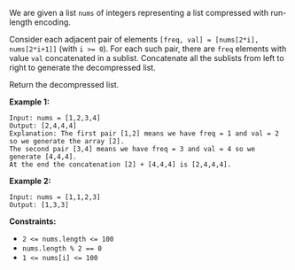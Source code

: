 We are given a list `nums` of integers representing a list compressed with
run-length encoding.

Consider each adjacent pair of elements `[freq, val] = [nums[2*i],
nums[2*i+1]]` (with `i >= 0`).  For each such pair, there are `freq` elements
with value `val` concatenated in a sublist. Concatenate all the sublists from
left to right to generate the decompressed list.

Return the decompressed list.



**Example 1:**

    
    
    Input: nums = [1,2,3,4]
    Output: [2,4,4,4]
    Explanation: The first pair [1,2] means we have freq = 1 and val = 2 so we generate the array [2].
    The second pair [3,4] means we have freq = 3 and val = 4 so we generate [4,4,4].
    At the end the concatenation [2] + [4,4,4] is [2,4,4,4].
    

**Example 2:**

    
    
    Input: nums = [1,1,2,3]
    Output: [1,3,3]
    



**Constraints:**

  * `2 <= nums.length <= 100`
  * `nums.length % 2 == 0`
  * `1 <= nums[i] <= 100`

